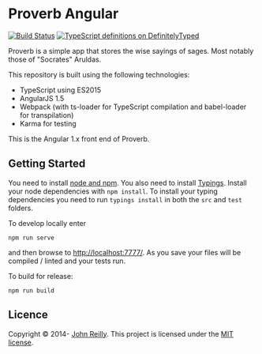 # Proverb Angular

[![Build Status](https://ci.appveyor.com/api/projects/status/github/johnnyreilly/proverb-angular?svg=true)](https://ci.appveyor.com/project/JohnReilly/proverb-angular) [![TypeScript definitions on DefinitelyTyped](http://definitelytyped.org/badges/standard-flat.svg)](http://definitelytyped.org)

Proverb is a simple app that stores the wise sayings of sages.  Most notably those of "Socrates" Aruldas.

This repository is built using the following technologies:

- TypeScript using ES2015
- AngularJS 1.5
- Webpack (with ts-loader for TypeScript compilation and babel-loader for transpilation)
- Karma for testing

This is the Angular 1.x front end of Proverb.

## Getting Started

You need to install [node and npm](http://nodejs.org/).  You also need to install [Typings](https://github.com/typings/typings).  Install your node dependencies with `npm install`.  To install your typing dependencies you need to run `typings install` in both the `src` and `test` folders.

To develop locally enter

```
npm run serve
```

and then browse to [http://localhost:7777/](http://localhost:7777/).  As you save your files will be compiled / linted and your tests run.

To build for release:

```
npm run build
```

## Licence

Copyright © 2014- [John Reilly](twitter.com/johnny_reilly). This project is licensed under the [MIT license](http://opensource.org/licenses/mit-license.php).
